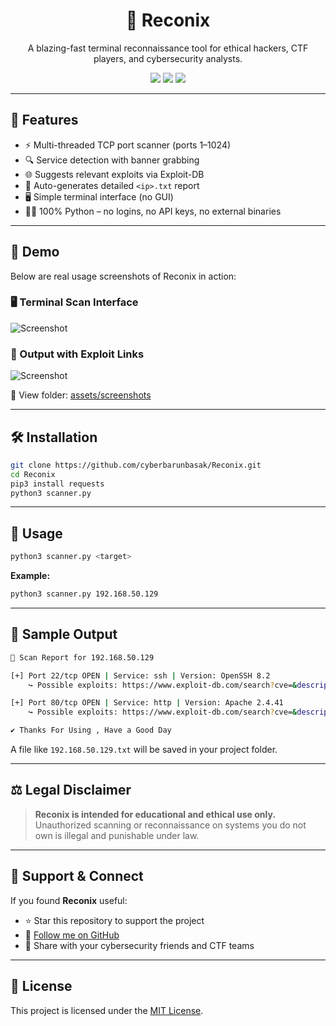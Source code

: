 <h1 align="center">🔎 Reconix</h1>
<p align="center">A blazing-fast terminal reconnaissance tool for ethical hackers, CTF players, and cybersecurity analysts.</p>

<p align="center">
  <img src="https://img.shields.io/badge/Made%20With-Python3-blue?style=flat-square">
  <img src="https://img.shields.io/badge/License-MIT-green?style=flat-square">
  <img src="https://img.shields.io/github/last-commit/cyberbarunbasak/Reconix?style=flat-square">
</p>

---

## 🚀 Features

* ⚡ Multi-threaded TCP port scanner (ports 1–1024)
* 🔍 Service detection with banner grabbing
* 🌐 Suggests relevant exploits via Exploit-DB
* 📜 Auto-generates detailed `<ip>.txt` report
* 🖥️ Simple terminal interface (no GUI)
* 🧑‍💻 100% Python – no logins, no API keys, no external binaries

---

## 📸 Demo

Below are real usage screenshots of Reconix in action:

### 🖥 Terminal Scan Interface

![Screenshot](assets/screenshots/Screenshot%202025-08-02%20101821.png)

### 🧾 Output with Exploit Links

![Screenshot](assets/screenshots/Screenshot%202025-08-02%20102012.png)

📁 View folder: [assets/screenshots](https://github.com/cyberbarunbasak/Reconix/tree/main/assets/screenshots)

---

## 🛠️ Installation

```bash
git clone https://github.com/cyberbarunbasak/Reconix.git
cd Reconix
pip3 install requests
python3 scanner.py
```

---

## 🧪 Usage

```bash
python3 scanner.py <target>
```

**Example:**

```bash
python3 scanner.py 192.168.50.129
```

---

## 📄 Sample Output

```bash
📄 Scan Report for 192.168.50.129

[+] Port 22/tcp OPEN | Service: ssh | Version: OpenSSH 8.2
    ↪ Possible exploits: https://www.exploit-db.com/search?cve=&description=ssh

[+] Port 80/tcp OPEN | Service: http | Version: Apache 2.4.41
    ↪ Possible exploits: https://www.exploit-db.com/search?cve=&description=http

✔ Thanks For Using , Have a Good Day
```

A file like `192.168.50.129.txt` will be saved in your project folder.

---

## ⚖️ Legal Disclaimer

> **Reconix is intended for educational and ethical use only.**
> Unauthorized scanning or reconnaissance on systems you do not own is illegal and punishable under law.

---

## 🙌 Support & Connect

If you found **Reconix** useful:

* ⭐ Star this repository to support the project
* 👤 [Follow me on GitHub](https://github.com/cyberbarunbasak)
* 🔁 Share with your cybersecurity friends and CTF teams

---

## 📄 License

This project is licensed under the [MIT License](https://github.com/cyberbarunbasak/Reconix/blob/main/LICENSE).
